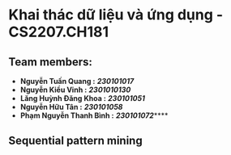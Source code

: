# Khai thác dữ liệu và ứng dụng - CS2207.CH181

## Team members:
- **Nguyễn Tuấn Quang :** ***230101017***
- **Nguyễn Kiều Vinh :** ***2301010130***
- **Lăng Huỳnh Đăng Khoa :** ***230101051***
- **Nguyễn Hữu Tân :** ***230101058***
- **Phạm Nguyễn Thanh Bình :** ***230101072*******

## Sequential pattern mining
